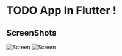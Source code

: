 # TODO App In Flutter !

## ScreenShots

![Screen](assets/screenshots/screen.png)
![Screen](assets/screenshots/alert.png)